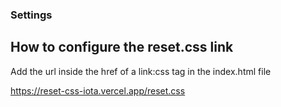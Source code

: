 ### Settings
## How to configure the reset.css link
Add the url inside the href of a link:css tag in the index.html file

https://reset-css-iota.vercel.app/reset.css
